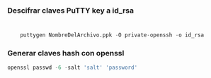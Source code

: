 ### Descifrar claves PuTTY key a id_rsa
#
```python
	puttygen NombreDelArchivo.ppk -O private-openssh -o id_rsa
```
### Generar claves hash con openssl

```python
openssl passwd -6 -salt 'salt' 'password'
```